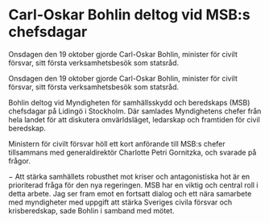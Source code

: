 # Carl-Oskar Bohlin deltog vid MSB:s chefsdagar

Onsdagen den 19 oktober gjorde Carl-Oskar Bohlin, minister för civilt försvar, sitt första verksamhetsbesök som statsråd.

Onsdagen den 19 oktober gjorde Carl-Oskar Bohlin, minister för civilt försvar, sitt första verksamhetsbesök som statsråd.

Bohlin deltog vid Myndigheten för samhällsskydd och beredskaps (MSB) chefsdagar på Lidingö i Stockholm. Där samlades Myndighetens chefer från hela landet för att diskutera omvärldsläget, ledarskap och framtiden för civil beredskap.

Ministern för civilt försvar höll ett kort anförande till MSB:s chefer tillsammans med generaldirektör Charlotte Petri Gornitzka, och svarade på frågor.

− Att stärka samhällets robusthet mot kriser och antagonistiska hot är en prioriterad fråga för den nya regeringen. MSB har en viktig och central roll i detta arbete. Jag ser fram emot en fortsatt dialog och ett nära samarbete med myndigheter med uppgift att stärka Sveriges civila försvar och krisberedskap, sade Bohlin i samband med mötet.
